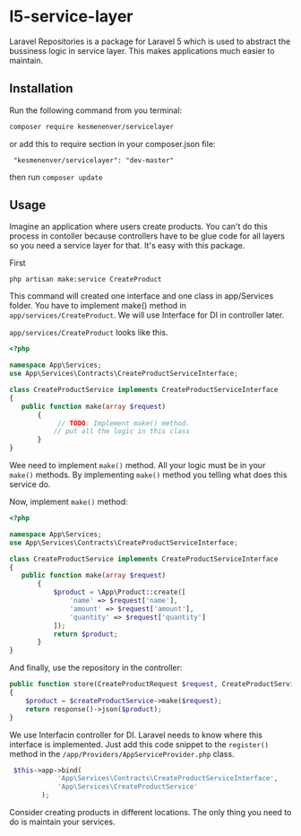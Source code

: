 # l5-service-layer
Laravel Repositories is a package for Laravel 5 which is used to abstract the bussiness logic in service layer. This makes applications much easier to maintain.

## Installation

Run the following command from you terminal:


 ```bash
composer require kesmenenver/servicelayer
 ```

or add this to require section in your composer.json file:

 ```
  "kesmenenver/servicelayer": "dev-master"
 ```

then run ```composer update```

## Usage

Imagine an application where users create products. You can't do this process in contoller because controllers have to be glue code for all layers so you need a service layer for that. It's easy with this package.

First 
```
php artisan make:service CreateProduct
 ```
 
 This command will created one interface and one class in app/Services folder. You have to implement make() method in ```app/services/CreateProduct```. We will use Interface for DI in controller later.
 
 ```app/services/CreateProduct``` looks like this.
 ```php
<?php

namespace App\Services;
use App\Services\Contracts\CreateProductServiceInterface;

class CreateProductService implements CreateProductServiceInterface
{
    public function make(array $request)
        {
             // TODO: Implement make() method.
            // put all the logic in this class
        }
}
```

Wee need to implement ```make()``` method. All your logic must be in your ```make()``` methods. 
By implementing ```make()``` method you telling  what does this service do.

Now, implement ```make()``` method:
 ```php
<?php

namespace App\Services;
use App\Services\Contracts\CreateProductServiceInterface;

class CreateProductService implements CreateProductServiceInterface
{
    public function make(array $request)
        {
            $product = \App\Product::create([
                'name' => $request['name'],
                'amount' => $request['amount'],
                'quantity' => $request['quantity']
            ]);
            return $product;
        }
}
```

And finally, use the repository in the controller:

```php
public function store(CreateProductRequest $request, CreateProductService $createProductService)
{
    $product = $createProductService->make($request);
    return response()->json($product);
}
```
We use Interfacin controller for DI. Laravel needs to know where this interface is implemented. Just add this code snippet to the ```register()``` method in the ```/app/Providers/AppServiceProvider.php``` class.

```php
 $this->app->bind(
            'App\Services\Contracts\CreateProductServiceInterface',
            'App\Services\CreateProductService'
        );
```

Consider creating products in different locations. The only thing you need to do is maintain your services.

